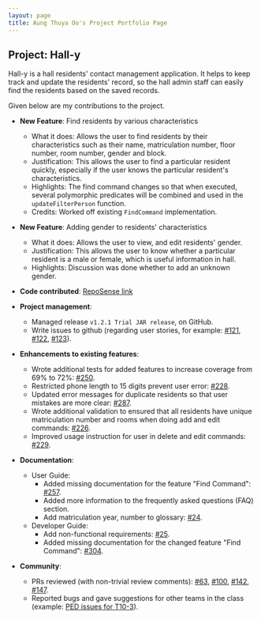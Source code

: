 ```yaml
---
layout: page
title: Aung Thuya Oo's Project Portfolio Page
---
```


## Project: Hall-y

Hall-y is a hall residents' contact management application. It helps to keep track and update the residents' record, so the hall admin staff can easily find the residents based on the saved records.

Given below are my contributions to the project.

* **New Feature**: Find residents by various characteristics
  * What it does: Allows the user to find residents by their characteristics such as their
    name, matriculation number, floor number, room number, gender and block.
  * Justification: This allows the user to find a particular resident quickly,
    especially if the user knows the particular resident's characteristics.
  * Highlights: The find command changes so that when executed, several polymorphic predicates 
  will be combined and used in the `updateFilterPerson` function. 
  * Credits: Worked off existing `FindCommand` implementation.
  
* **New Feature**: Adding gender to residents' characteristics
  * What it does: Allows the user to view, and edit residents' gender.
  * Justification: This allows the user to know whether a particular resident is a male or female, which is useful information in hall.
  * Highlights: Discussion was done whether to add an unknown gender.
  
* **Code contributed**: [RepoSense link](https://nus-cs2103-ay2021s1.github.io/tp-dashboard/#breakdown=true&search=athuyaoo)

* **Project management**: 
    * Managed release `v1.2.1 Trial JAR release`, on GitHub.
    * Write issues to github (regarding user stories, 
    for example:  [\#121](https://github.com/AY2021S1-CS2103T-T11-2/tp/issues/121),
    [\#122](https://github.com/AY2021S1-CS2103T-T11-2/tp/issues/122),
    [\#123](https://github.com/AY2021S1-CS2103T-T11-2/tp/issues/123)).

* **Enhancements to existing features**: 
    * Wrote additional tests for added features to increase coverage from 69% to 72%:
    [\#250](https://github.com/AY2021S1-CS2103T-T11-2/tp/pull/250).
    * Restricted phone length to 15 digits prevent user error:
     [\#228](https://github.com/AY2021S1-CS2103T-T11-2/tp/pull/250).
    * Updated error messages for duplicate residents so that user mistakes are more clear:
     [\#287](https://github.com/AY2021S1-CS2103T-T11-2/tp/pull/287).
    * Wrote additional validation to ensured that all residents have unique matriculation number and rooms when 
    doing add and edit commands: [\#226](https://github.com/AY2021S1-CS2103T-T11-2/tp/pull/226).
    * Improved usage instruction for user in delete and edit commands: 
    [\#229](https://github.com/AY2021S1-CS2103T-T11-2/tp/pull/229).

* **Documentation**:
  * User Guide: 
    * Added missing documentation for the feature "Find Command":
    [\#257](https://github.com/AY2021S1-CS2103T-T11-2/tp/pull/257).
    * Added more information to the frequently asked questions (FAQ) section.
    * Add matriculation year, number to glossary: [\#24](https://github.com/AY2021S1-CS2103T-T11-2/tp/pull/24).
  * Developer Guide: 
    * Add non-functional requirements: [\#25](https://github.com/AY2021S1-CS2103T-T11-2/tp/pull/25).
    * Added missing documentation for the changed feature "Find Command": [\#304](https://github.com/AY2021S1-CS2103T-T11-2/tp/pull/304).
    
* **Community**:
  * PRs reviewed (with non-trivial review comments): [\#63](https://github.com/AY2021S1-CS2103T-T11-2/tp/pull/63),
  [\#100](https://github.com/AY2021S1-CS2103T-T11-2/tp/pull/100),
  [\#142](https://github.com/AY2021S1-CS2103T-T11-2/tp/pull/142),
  [\#147](https://github.com/AY2021S1-CS2103T-T11-2/tp/pull/147).
  * Reported bugs and gave suggestions for other teams in the class
  (example: [PED issues for T10-3](https://github.com/athuyaoo/ped/issues)).

